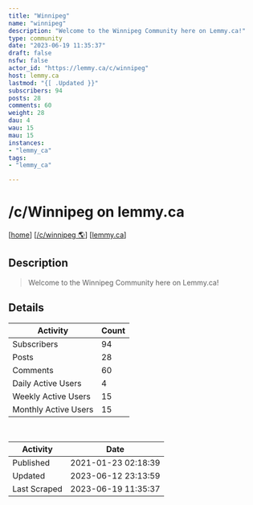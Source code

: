 ```yaml
---
title: "Winnipeg" 
name: "winnipeg"
description: "Welcome to the Winnipeg Community here on Lemmy.ca!"
type: community
date: "2023-06-19 11:35:37"
draft: false
nsfw: false
actor_id: "https://lemmy.ca/c/winnipeg"
host: lemmy.ca
lastmod: "{[ .Updated }}"
subscribers: 94
posts: 28
comments: 60
weight: 28
dau: 4
wau: 15
mau: 15
instances:
- "lemmy_ca"
tags: 
- "lemmy_ca"

---
```


# /c/Winnipeg on lemmy.ca

[[home](/)]
[[/c/winnipeg 🌎](https://lemmy.ca/c/winnipeg)]
[[lemmy.ca](/instances/lemmy_ca)]


## Description 

<blockquote class="description">
Welcome to the Winnipeg Community here on Lemmy.ca!
</blockquote>


## Details

| Activity | Count  |
|----------------------|---|
| Subscribers          | 94 |
| Posts                | 28  |
| Comments             | 60  |
| Daily Active Users   | 4  |
| Weekly Active Users  | 15  |
| Monthly Active Users | 15  |

<br>

| Activity | Date |
|----------------------|---|
| Published            | 2021-01-23 02:18:39 |
| Updated              | 2023-06-12 23:13:59 |
| Last Scraped         | 2023-06-19 11:35:37 |
